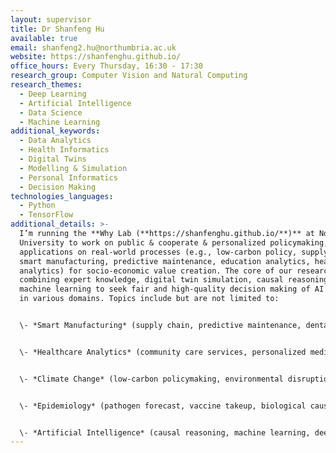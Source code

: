 ```yaml
---
layout: supervisor
title: Dr Shanfeng Hu
available: true
email: shanfeng2.hu@northumbria.ac.uk
website: https://shanfenghu.github.io/
office_hours: Every Thursday, 16:30 - 17:30
research_group: Computer Vision and Natural Computing
research_themes:
  - Deep Learning
  - Artificial Intelligence
  - Data Science
  - Machine Learning
additional_keywords:
  - Data Analytics
  - Health Informatics
  - Digital Twins
  - Modelling & Simulation
  - Personal Informatics
  - Decision Making
technologies_languages:
  - Python
  - TensorFlow
additional_details: >-
  I’m running the **Why Lab (**https://shanfenghu.github.io/**)** at Northumbria
  University to work on public & cooperate & personalized policymaking, with the
  applications on real-world processes (e.g., low-carbon policy, supply chains,
  smart manufacturing, predictive maintenance, education analytics, healthcare
  analytics) for socio-economic value creation. The core of our research is
  combining expert knowledge, digital twin simulation, causal reasoning and
  machine learning to seek fair and high-quality decision making of AI systems
  in various domains. Topics include but are not limited to:


  \- *Smart Manufacturing* (supply chain, predictive maintenance, dental health products)


  \- *Healthcare Analytics* (community care services, personalized medicines, digital health management)


  \- *Climate Change* (low-carbon policymaking, environmental disruptions, natural disater prediction)


  \- *Epidemiology* (pathogen forecast, vaccine takeup, biological causal networks)


  \- *Artificial Intelligence* (causal reasoning, machine learning, deep learning, lifelong learning)
---
```

